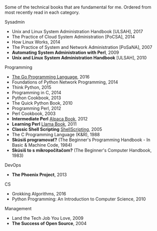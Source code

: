 Some of the technical books that are fundamental for me. Ordered from most recently read in each category.

Sysadmin

* Unix and Linux System Administration Handbook [ULSAH], 2017
* The Practice of Cloud System Administration [PoCSA], 2014
* How Linux Works, 2014
* The Practice of System and Network Administration [PoSaNA], 2007
* **Automating System Administration with Perl**, 2009
* **Unix and Linux System Administration Handbook** [ULSAH], 2010

Programming

* [The Go Programming Language](https://www.gopl.io/), 2016
* Foundations of Python Network Programming, 2014
* Think Python, 2015
* Programming in C, 2014
* Python Cookbook, 2013
* The Quick Python Book, 2010
* Programming Perl, 2012
* Perl Cookbook, 2003
* **Intermediate Perl** [Alpaca Book](https://wiki.reisinge.net/AlpacaBook), 2012
* **Learning Perl** [Llama Book](https://wiki.reisinge.net/LlamaBook), 2011
* **Classic Shell Scripting** [ShellScripting](https://wiki.reisinge.net/ShellScripting), 2005
* The C Programming Language (K&R), 1988
* **Skúsiš programovať?** (The Beginner's Programming Handbook - In Basic & Machine Code, 1984)
* **Skúsiš to s mikropočítačom?** (The Beginner's Computer Handbook, 1983)

DevOps

* **The Phoenix Project**, 2013

CS

* Grokking Algorithms, 2016
* Python Programming: An Introduction to Computer Science, 2010

Management

* Land the Tech Job You Love, 2009
* **The Success of Open Source**, 2004
